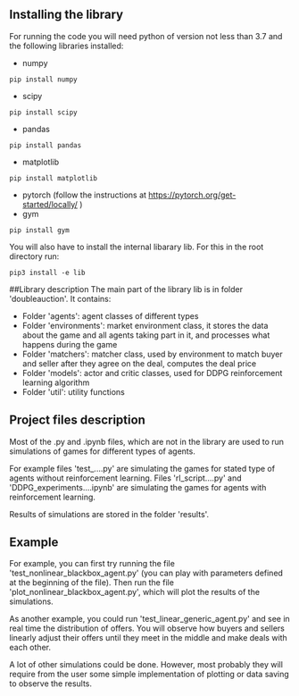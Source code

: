 ## Installing the library
For running the code you will need python of version not less than 3.7 and
the following libraries installed:
- numpy
~~~
pip install numpy
~~~
- scipy 
~~~
pip install scipy
~~~
- pandas 
~~~
pip install pandas
~~~
- matplotlib 
~~~
pip install matplotlib
~~~
- pytorch (follow the instructions at https://pytorch.org/get-started/locally/ )
- gym 
~~~
pip install gym
~~~
You will also have to install the internal libarary lib. 
For this in the root directory run:
~~~
pip3 install -e lib
~~~
##Library description
The main part of the library lib is in folder 'doubleauction'. It contains:
- Folder 'agents': agent classes of different types
- Folder 'environments': market environment class, it stores the data about 
the game and all agents taking part in it, and processes what happens during the game
- Folder 'matchers': matcher class, used by environment to match buyer and seller after
 they agree on the deal, computes the deal price
- Folder 'models': actor and critic classes, used for DDPG reinforcement learning algorithm
- Folder 'util': utility functions

## Project files description
Most of the .py and .ipynb files, which are not in the library are used to run simulations
of games for different types of agents.

For example files 'test_....py' are simulating the games for stated type of agents without
reinforcement learning. Files 'rl_script....py' and 'DDPG_experiments....ipynb' are simulating the games for agents with
reinforcement learning.

Results of simulations are stored in the folder 'results'.

## Example
For example, you can first try running the file 'test_nonlinear_blackbox_agent.py' 
(you can play with parameters defined at the beginning of the file). Then run the file 
'plot_nonlinear_blackbox_agent.py', which will plot the results of the simulations.

As another example, you could run 'test_linear_generic_agent.py' and see in real time
 the distribution of offers. You will observe how buyers and sellers linearly adjust their
 offers until they meet in the middle and make deals with each other.
 
A lot of other simulations could be done. However, most probably they will require
 from the user some simple implementation of plotting or data saving to observe the results.


